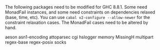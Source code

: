 The following packages need to be modified for GHC 8.8.1.  Some need MonadFail instances, and some need constraints
on dependencies relaxed (base, time, etc).  You can use `cabal v2-configure --allow-newer` for the constraint relaxation
cases.  The MonadFail cases need to be altered by hand.

aeson
asn1-encoding
attoparsec
cgi
hslogger
memory
MissingH
multipart
regex-base
regex-posix
socks
